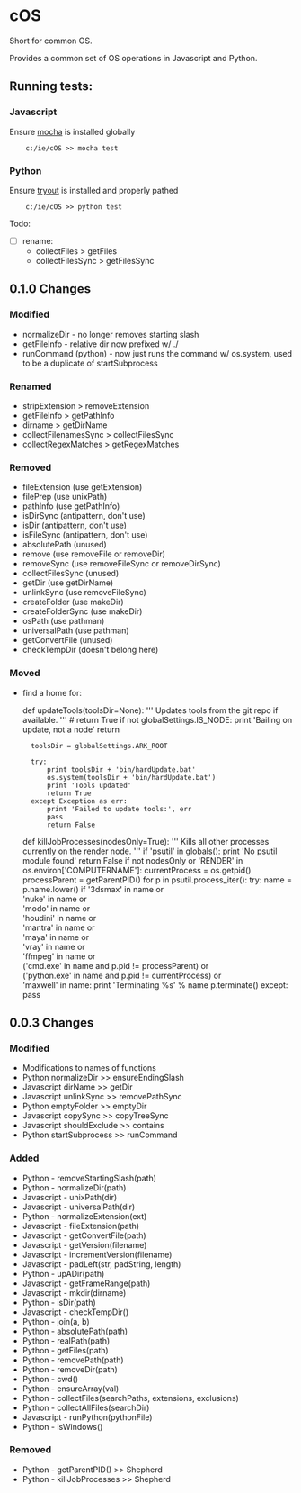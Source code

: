 # cOS

Short for common OS.

Provides a common set of OS operations in Javascript and Python.


## Running tests:

### Javascript

Ensure [mocha](https://mochajs.org/) is installed globally
```
	c:/ie/cOS >> mocha test
```

### Python
Ensure [tryout](https://github.com/IngenuityEngine/tryout) is installed and properly pathed

```
	c:/ie/cOS >> python test
```

Todo:
- [ ] rename:
	- collectFiles > getFiles
	- collectFilesSync > getFilesSync

## 0.1.0 Changes

### Modified
- normalizeDir - no longer removes starting slash
- getFileInfo - relative dir now prefixed w/ ./
- runCommand (python) - now just runs the command w/ os.system, used to be a duplicate of startSubprocess

### Renamed
- stripExtension > removeExtension
- getFileInfo > getPathInfo
- dirname > getDirName
- collectFilenamesSync > collectFilesSync
- collectRegexMatches > getRegexMatches

### Removed
- fileExtension (use getExtension)
- filePrep (use unixPath)
- pathInfo (use getPathInfo)
- isDirSync (antipattern, don't use)
- isDir (antipattern, don't use)
- isFileSync (antipattern, don't use)
- absolutePath (unused)
- remove (use removeFile or removeDir)
- removeSync (use removeFileSync or removeDirSync)
- collectFilesSync (unused)
- getDir (use getDirName)
- unlinkSync (use removeFileSync)
- createFolder (use makeDir)
- createFolderSync (use makeDir)
- osPath (use pathman)
- universalPath (use pathman)
- getConvertFile (unused)
- checkTempDir (doesn't belong here)

### Moved
- find a home for:

	def updateTools(toolsDir=None):
		'''
		Updates tools from the git repo if available.
		'''
		# return True
		if not globalSettings.IS_NODE:
			print 'Bailing on update, not a node'
			return

		toolsDir = globalSettings.ARK_ROOT

		try:
			print toolsDir + 'bin/hardUpdate.bat'
			os.system(toolsDir + 'bin/hardUpdate.bat')
			print 'Tools updated'
			return True
		except Exception as err:
			print 'Failed to update tools:', err
			pass
			return False

	def killJobProcesses(nodesOnly=True):
		'''
		Kills all other processes currently on the render node.
		'''
		if 'psutil' in globals():
			print 'No psutil module found'
			return False
		if not nodesOnly or 'RENDER' in os.environ['COMPUTERNAME']:
			currentProcess = os.getpid()
			processParent = getParentPID()
			for p in psutil.process_iter():
				try:
					name = p.name.lower()
					if '3dsmax' in name or \
						'nuke' in name or \
						'modo' in name or \
						'houdini' in name or \
						'mantra' in name or \
						'maya' in name or \
						'vray' in name or \
						'ffmpeg' in name or \
						('cmd.exe' in name and p.pid != processParent) or \
						('python.exe' in name and p.pid != currentProcess) or \
						'maxwell' in name:
						print 'Terminating %s' % name
						p.terminate()
				except:
					pass




## 0.0.3 Changes

### Modified
- Modifications to names of functions
- Python normalizeDir >> ensureEndingSlash
- Javascript dirName >> getDir
- Javascript unlinkSync >> removePathSync
- Python emptyFolder >> emptyDir
- Javascript copySync >> copyTreeSync
- Javascript shouldExclude >> contains
- Python startSubprocess >> runCommand

### Added
- Python - removeStartingSlash(path)
- Python - normalizeDir(path)
- Javascript - unixPath(dir)
- Javascript - universalPath(dir)
- Python - normalizeExtension(ext)
- Javascript - fileExtension(path)
- Javascript - getConvertFile(path)
- Javascript - getVersion(filename)
- Javascript - incrementVersion(filename)
- Javascript - padLeft(str, padString, length)
- Python - upADir(path)
- Javascript - getFrameRange(path)
- Javascript - mkdir(dirname)
- Python - isDir(path)
- Javascript - checkTempDir()
- Python - join(a, b)
- Python - absolutePath(path)
- Python - realPath(path)
- Python - getFiles(path)
- Python - removePath(path)
- Python - removeDir(path)
- Python - cwd()
- Python - ensureArray(val)
- Python - collectFiles(searchPaths, extensions, exclusions)
- Python - collectAllFiles(searchDir)
- Javascript - runPython(pythonFile)
- Python - isWindows()

### Removed
- Python - getParentPID() >> Shepherd
- Python - killJobProcesses >> Shepherd
